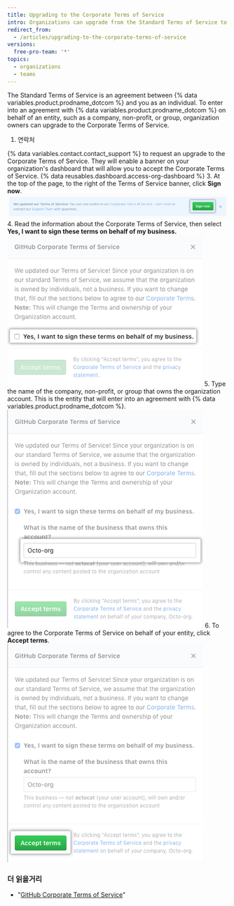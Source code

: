 ```yaml
---
title: Upgrading to the Corporate Terms of Service
intro: Organizations can upgrade from the Standard Terms of Service to the Corporate Terms of Service.
redirect_from:
  - /articles/upgrading-to-the-corporate-terms-of-service
versions:
  free-pro-team: '*'
topics:
  - organizations
  - teams
---
```


The Standard Terms of Service is an agreement between {% data variables.product.prodname_dotcom %} and you as an individual. To enter into an agreement with {% data variables.product.prodname_dotcom %} on behalf of an entity, such as a company, non-profit, or group, organization owners can upgrade to the Corporate Terms of Service.

1. 연락처

{% data variables.contact.contact_support %} to request an upgrade to the Corporate Terms of Service. They will enable a banner on your organization's dashboard that will allow you to accept the Corporate Terms of Service.
{% data reusables.dashboard.access-org-dashboard %}
3. At the top of the page, to the right of the Terms of Service banner, click **Sign now**. ![Sign now button](/assets/images/help/organizations/sign-now-button.png)
4. Read the information about the Corporate Terms of Service, then select **Yes, I want to sign these terms on behalf of my business.** ![Check box to sign on behalf of your business](/assets/images/help/organizations/sign-on-behalf-business.png)
5. Type the name of the company, non-profit, or group that owns the organization account. This is the entity that will enter into an agreement with {% data variables.product.prodname_dotcom %}. ![Business name field](/assets/images/help/organizations/business-name-field.png)
6. To agree to the Corporate Terms of Service on behalf of your entity, click **Accept terms**. ![Accept terms button](/assets/images/help/organizations/accept-terms-button.png)

### 더 읽을거리
- "[GitHub Corporate Terms of Service](/articles/github-corporate-terms-of-service/)"
